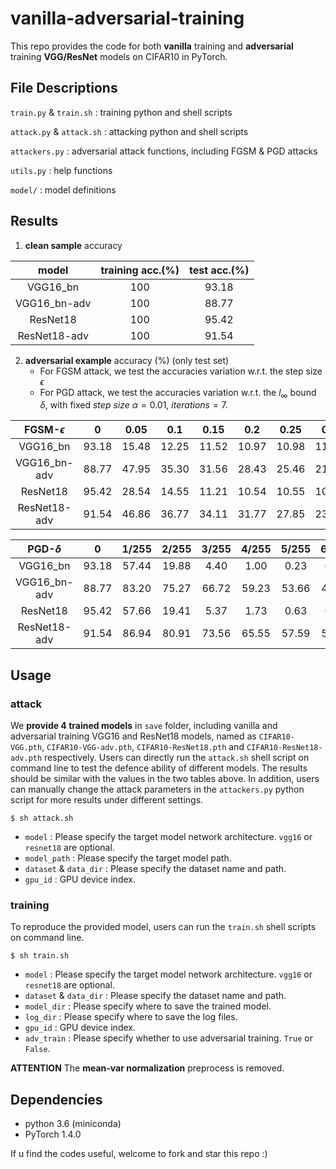 # vanilla-adversarial-training

This repo provides the code for both **vanilla** training and **adversarial** training **VGG/ResNet** models on CIFAR10 in PyTorch.

## File Descriptions

`train.py` & `train.sh` : training python and shell scripts

`attack.py` & `attack.sh` : attacking python and shell scripts

`attackers.py` : adversarial attack functions, including FGSM & PGD attacks

`utils.py` : help functions

`model/` : model definitions


## Results

1. **clean sample** accuracy

model       | training acc.(%) | test acc.(%)
:-:         | :-:              | :-:
VGG16_bn    | 100              | 93.18
VGG16_bn-adv| 100              | 88.77
ResNet18    | 100              | 95.42
ResNet18-adv| 100              | 91.54

2. **adversarial example** accuracy (%) (only test set)
   - For FGSM attack, we test the accuracies variation w.r.t. the step size $\epsilon$
   - For PGD attack, we test the accuracies variation w.r.t. the $l_\infty$ bound $\delta$, with fixed $step\ size\ \alpha=0.01,\ iterations=7$.

FGSM-$\epsilon$ | 0   | 0.05 | 0.1 | 0.15 | 0.2 | 0.25 | 0.3 | 0.35 | 0.4 
 :-:            |:-:  | :-:  | :-: | :-:  | :-: | :-:  | :-: | :-:  | :-:
VGG16_bn        |93.18| 15.48|12.25| 11.52|10.97|10.98 |11.18| 11.40|11.49
VGG16_bn-adv    |88.77| 47.95|35.30| 31.56|28.43|25.46 |21.91| 18.71|16.20
ResNet18        |95.42| 28.54|14.55| 11.21|10.54|10.55 |10.92| 11.27|11.40
ResNet18-adv    |91.54| 46.86|36.77| 34.11|31.77|27.85 |23.17| 19.07|16.91

PGD-$\delta$ | 0   | 1/255 | 2/255 | 3/255 | 4/255 | 5/255 | 6/255 | 7/255 | 8/255 | 9/255 | 10/255 | 11/255 | 12/255
 :-:         |:-:  | :-:   | :-:   | :-:   | :-:   | :-:   | :-:   | :-:   | :-:   | :-:   | :-:    | :-:    | :-:
VGG16_bn     |93.18| 57.44 | 19.88 | 4.40  | 1.00  | 0.23  | 0.05  | 0.06  | 0.02  | 0.03  | 0.01   | 0.01   | 0.01
VGG16_bn-adv |88.77| 83.20 | 75.27 | 66.72 | 59.23 | 53.66 | 49.90 | 46.77 | 44.23 | 42.24 | 40.86  | 39.76  | 38.95
ResNet18     |95.42| 57.66 | 19.41 | 5.37  | 1.73  | 0.63  | 0.22  | 0.12  | 0.07  | 0.03  | 0.02   | 0.05   | 0.04
ResNet18-adv |91.54| 86.94 | 80.91 | 73.56 | 65.55 | 57.59 | 50.33 | 45.03 | 40.35 | 36.94 | 34.49  | 32.49  | 31.01

## Usage

### attack

We **provide 4 trained models** in `save` folder, including vanilla and adversarial training VGG16 and ResNet18 models, named as `CIFAR10-VGG.pth`, `CIFAR10-VGG-adv.pth`, `CIFAR10-ResNet18.pth` and `CIFAR10-ResNet18-adv.pth` respectively.
Users can directly run the `attack.sh` shell script on command line to test the defence ability of different models.
The results should be similar with the values in the two tables above.
In addition, users can manually change the attack parameters in the `attackers.py` python script for more results under different settings.
```
$ sh attack.sh
```
- `model` : Please specify the target model network architecture. `vgg16` or `resnet18` are optional.
- `model_path` : Please specify the target model path. 
- `dataset` & `data_dir` : Please specify the dataset name and path.
- `gpu_id` : GPU device index.

### training

To reproduce the provided model, users can run the `train.sh` shell scripts on command line.
```
$ sh train.sh
```
- `model` : Please specify the target model network architecture. `vgg16` or `resnet18` are optional.
- `dataset` & `data_dir` : Please specify the dataset name and path.
- `model_dir` : Please specify where to save the trained model.
- `log_dir` : Please specify where to save the log files.
- `gpu_id` : GPU device index.
- `adv_train` : Please specify whether to use adversarial training. `True` or `False`.

**ATTENTION** The **mean-var normalization** preprocess is removed.

## Dependencies
- python 3.6 (miniconda)
- PyTorch 1.4.0

If u find the codes useful, welcome to fork and star this repo :)